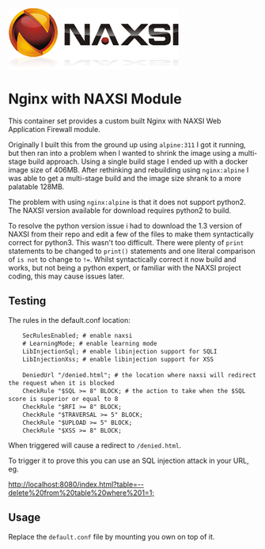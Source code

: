 ![NAXSI Logo](.assets/naxsi_logo.png)

# Nginx with NAXSI Module

This container set provides a custom built Nginx with NAXSI Web Application Firewall module.

Originally I built this from the ground up using `alpine:311` I got it running, but then ran into a problem when I wanted to shrink the image using a multi-stage build approach. Using a single build stage I ended up with a docker image size of 406MB. After rethinking and rebuilding using `nginx:alpine` I was able to get a multi-stage build and the image size shrank to a more palatable 128MB.

The problem with using `nginx:alpine` is that it does not support python2. The NAXSI version available for download requires python2 to build.

To resolve the python version issue i had to download the 1.3 version of NAXSI from their repo and edit a few of the files to make them syntactically correct for python3. This wasn't too difficult. There were plenty of `print` statements to be changed to `print()` statements and one literal comparison of `is not` to change to `!=`. Whilst syntactically correct it now build and works, but not being a python expert, or familiar with the NAXSI project coding, this may cause issues later.

## Testing

The rules in the default.conf location:

```nginx
    SecRulesEnabled; # enable naxsi
    # LearningMode; # enable learning mode
    LibInjectionSql; # enable libinjection support for SQLI
    LibInjectionXss; # enable libinjection support for XSS

    DeniedUrl "/denied.html"; # the location where naxsi will redirect the request when it is blocked
    CheckRule "$SQL >= 8" BLOCK; # the action to take when the $SQL score is superior or equal to 8
    CheckRule "$RFI >= 8" BLOCK;
    CheckRule "$TRAVERSAL >= 5" BLOCK;
    CheckRule "$UPLOAD >= 5" BLOCK;
    CheckRule "$XSS >= 8" BLOCK;
```

When triggered will cause a redirect to `/denied.html`.

To trigger it to prove this you can use an SQL injection attack in your URL, eg.

[http://localhost:8080/index.html?table=--delete%20from%20table%20where%201=1;](http://localhost:8080/index.html?table=--delete%20from%20table%20where%201=1;)

## Usage

Replace the `default.conf` file by mounting you own on top of it.
